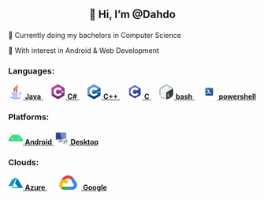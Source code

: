 
## <p align="center">👋 Hi, I’m @Dahdo</p>
<p>🌱 Currently doing my bachelors in Computer Science</p>
<p>👀 With interest in Android & Web Development</p>
  
### Languages:
<a href="https://www.java.com/en/"><img src="res/java.png" height=30px>      **Java**     </a> &nbsp;&nbsp;&nbsp;
<a href="https://dotnet.microsoft.com/en-us/languages/csharp"><img src="res/csharo.png" height=30px>      **C#**     </a> &nbsp;&nbsp;&nbsp;
<a href="https://isocpp.org"><img src="res/cpp.png" height=30px>      **C++**     </a> &nbsp;&nbsp;&nbsp;
<a href="https://en.wikipedia.org/wiki/C_(programming_language)"><img src="res/c.png" height=30px>      **C**     </a> &nbsp;&nbsp;&nbsp;
<a href="https://www.gnu.org/software/bash/"><img src="res/bash.png" height=30px>        **bash**       </a> &nbsp;&nbsp;&nbsp;
<a href="https://learn.microsoft.com/en-us/powershell/">  <img src="res/powershell.png" height=30px>  **powershell** </a>

### Platforms:
<a href="https://www.android.com/"><img src="res/android.png" height=30px>      **Android**     </a>
<a href="https://en.wikipedia.org/wiki/Application_software"><img src="res/desktop.png" height=30px>      **Desktop**     </a>

### Clouds:
<a href="https://azure.microsoft.com/en-us/"> <img src="res/azure.png" height=30px> **Azure**   </a> &nbsp;&nbsp;&nbsp;
<a href="https://cloud.google.com/">          <img src="res/googlecloud.png" height=30px>   **Google**  </a>
